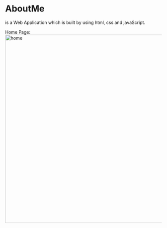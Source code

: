 # AboutMe 
is a Web Application which is built by using html, css and javaScript.

Home Page:
<img width="605" alt="home" src="https://user-images.githubusercontent.com/95918824/145944832-a1139f18-1f3c-4230-972c-726242800da2.png">



